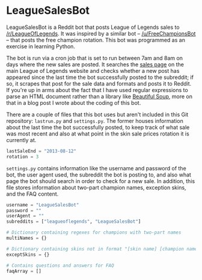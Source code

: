 LeagueSalesBot
==============

LeagueSalesBot is a Reddit bot that posts League of Legends sales to [/r/LeagueOfLegends](http://www.reddit.com/r/LeagueOfLegends). It was inspired by a similar bot – [/u/FreeChampionsBot](http://www.reddit.com/user/FreeChampionsBot) – that posts the free champion rotation. This bot was programmed as an exercise in learning Python.

The bot is run via a cron job that is set to run between 7am and 8am on days where the new sales are posted. It searches the [sales page](http://beta.na.leagueoflegends.com/en/news/store/sales) on the main League of Legends website and checks whether a new post has appeared since the last time the bot successfully posted to the subreddit; if so, it scrapes that post for the sale data and formats and posts it to Reddit. If you're up in arms about the fact that I have used regular expressions to parse an HTML document rather than a library like [Beautiful Soup](http://www.crummy.com/software/BeautifulSoup/), more on that in a blog post I wrote about the coding of this bot.

There are a couple of files that this bot uses but aren't included in this Git repository: `lastrun.py` and `settings.py`. The former houses information about the last time the bot successfully posted, to keep track of what sale was most recent and also at what point in the skin sale prices rotation it is currently at.

```python
lastSaleEnd = "2013-08-12"
rotation = 3
```

`settings.py` contains information like the username and password of the bot, the user agent used, the subreddit the bot is posting to, and also what page the bot should search in order to check for a new sale. In addition, this file stores information about two-part champion names, exception skins, and the FAQ content.

```python
username = "LeagueSalesBot"
password = ""
userAgent = ""
subreddits = ["leagueoflegends", "LeagueSalesBot"]

# Dictionary containing regexes for champions with two-part names
multiNames = {}

# Dictionary containing skins not in format "[skin name] [champion name]"
exceptSkins = {}

# Contains questions and answers for FAQ
faqArray = []
```
